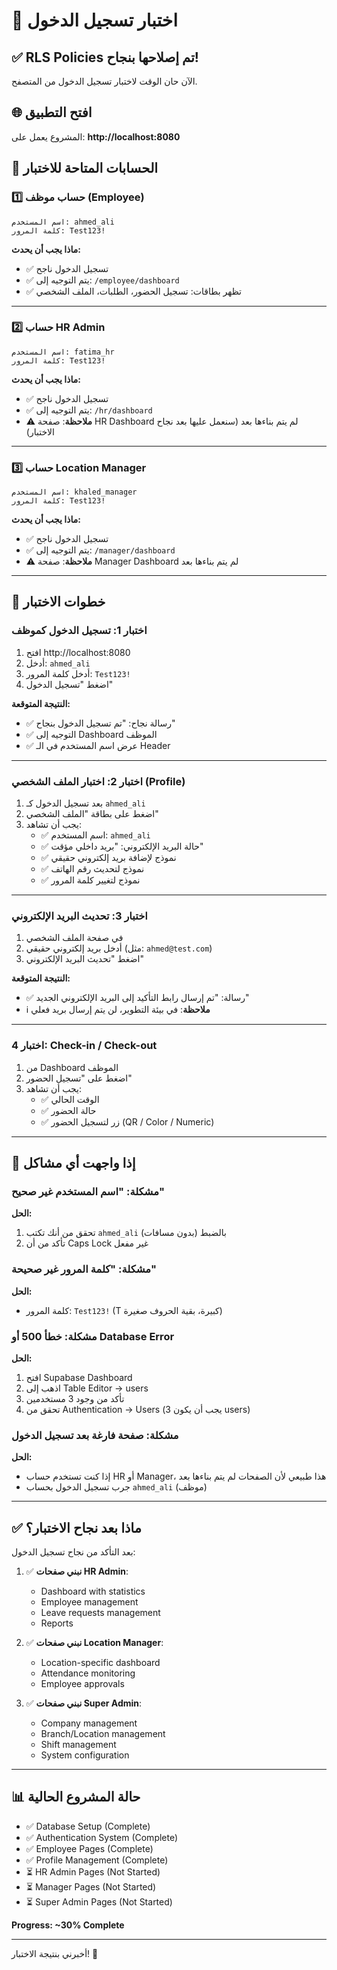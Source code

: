 # 🧪 اختبار تسجيل الدخول

## ✅ RLS Policies تم إصلاحها بنجاح!

الآن حان الوقت لاختبار تسجيل الدخول من المتصفح.

## 🌐 افتح التطبيق

المشروع يعمل على: **http://localhost:8080**

## 👥 الحسابات المتاحة للاختبار

### 1️⃣ حساب موظف (Employee)
```
اسم المستخدم: ahmed_ali
كلمة المرور: Test123!
```
**ماذا يجب أن يحدث:**
- ✅ تسجيل الدخول ناجح
- ✅ يتم التوجيه إلى: `/employee/dashboard`
- ✅ تظهر بطاقات: تسجيل الحضور، الطلبات، الملف الشخصي

---

### 2️⃣ حساب HR Admin
```
اسم المستخدم: fatima_hr
كلمة المرور: Test123!
```
**ماذا يجب أن يحدث:**
- ✅ تسجيل الدخول ناجح
- ✅ يتم التوجيه إلى: `/hr/dashboard`
- ⚠️ **ملاحظة**: صفحة HR Dashboard لم يتم بناءها بعد (سنعمل عليها بعد نجاح الاختبار)

---

### 3️⃣ حساب Location Manager
```
اسم المستخدم: khaled_manager
كلمة المرور: Test123!
```
**ماذا يجب أن يحدث:**
- ✅ تسجيل الدخول ناجح
- ✅ يتم التوجيه إلى: `/manager/dashboard`
- ⚠️ **ملاحظة**: صفحة Manager Dashboard لم يتم بناءها بعد

---

## 📝 خطوات الاختبار

### اختبار 1: تسجيل الدخول كموظف
1. افتح http://localhost:8080
2. أدخل: `ahmed_ali`
3. أدخل كلمة المرور: `Test123!`
4. اضغط "تسجيل الدخول"

**النتيجة المتوقعة:**
- ✅ رسالة نجاح: "تم تسجيل الدخول بنجاح"
- ✅ التوجيه إلى Dashboard الموظف
- ✅ عرض اسم المستخدم في الـ Header

---

### اختبار 2: اختبار الملف الشخصي (Profile)
1. بعد تسجيل الدخول كـ `ahmed_ali`
2. اضغط على بطاقة "الملف الشخصي"
3. يجب أن تشاهد:
   - ✅ اسم المستخدم: `ahmed_ali`
   - ✅ حالة البريد الإلكتروني: "بريد داخلي مؤقت"
   - ✅ نموذج لإضافة بريد إلكتروني حقيقي
   - ✅ نموذج لتحديث رقم الهاتف
   - ✅ نموذج لتغيير كلمة المرور

---

### اختبار 3: تحديث البريد الإلكتروني
1. في صفحة الملف الشخصي
2. أدخل بريد إلكتروني حقيقي (مثل: `ahmed@test.com`)
3. اضغط "تحديث البريد الإلكتروني"

**النتيجة المتوقعة:**
- ✅ رسالة: "تم إرسال رابط التأكيد إلى البريد الإلكتروني الجديد"
- ℹ️ **ملاحظة**: في بيئة التطوير، لن يتم إرسال بريد فعلي

---

### اختبار 4: Check-in / Check-out
1. من Dashboard الموظف
2. اضغط على "تسجيل الحضور"
3. يجب أن تشاهد:
   - ✅ الوقت الحالي
   - ✅ حالة الحضور
   - ✅ زر لتسجيل الحضور (QR / Color / Numeric)

---

## 🐛 إذا واجهت أي مشاكل

### مشكلة: "اسم المستخدم غير صحيح"
**الحل:**
1. تحقق من أنك تكتب `ahmed_ali` بالضبط (بدون مسافات)
2. تأكد من أن Caps Lock غير مفعل

### مشكلة: "كلمة المرور غير صحيحة"
**الحل:**
- كلمة المرور: `Test123!` (T كبيرة، بقية الحروف صغيرة)

### مشكلة: خطأ 500 أو Database Error
**الحل:**
1. افتح Supabase Dashboard
2. اذهب إلى Table Editor → users
3. تأكد من وجود 3 مستخدمين
4. تحقق من Authentication → Users (يجب أن يكون 3 users)

### مشكلة: صفحة فارغة بعد تسجيل الدخول
**الحل:**
- إذا كنت تستخدم حساب HR أو Manager، هذا طبيعي لأن الصفحات لم يتم بناءها بعد
- جرب تسجيل الدخول بحساب `ahmed_ali` (موظف)

---

## ✅ ماذا بعد نجاح الاختبار؟

بعد التأكد من نجاح تسجيل الدخول:

1. ✅ **نبني صفحات HR Admin**:
   - Dashboard with statistics
   - Employee management
   - Leave requests management
   - Reports

2. ✅ **نبني صفحات Location Manager**:
   - Location-specific dashboard
   - Attendance monitoring
   - Employee approvals

3. ✅ **نبني صفحات Super Admin**:
   - Company management
   - Branch/Location management
   - Shift management
   - System configuration

---

## 📊 حالة المشروع الحالية

- ✅ Database Setup (Complete)
- ✅ Authentication System (Complete)
- ✅ Employee Pages (Complete)
- ✅ Profile Management (Complete)
- ⏳ HR Admin Pages (Not Started)
- ⏳ Manager Pages (Not Started)
- ⏳ Super Admin Pages (Not Started)

**Progress: ~30% Complete**

---

أخبرني بنتيجة الاختبار! 🚀
